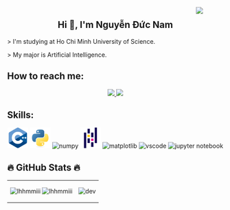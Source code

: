 <!-- <img align="left" width="400" src="https://github.githubassets.com/images/modules/profile/profile-first-repo.svg" /> -->
<img align="right" width="64" src="[https://github.com/TienNHM.png](https://avatars.githubusercontent.com/u/104079738?v=4)" />
<!-- <img align="right" width="64" src="https://img.icons8.com/color/48/vietnam-circular.png" /> -->

<h2 align="center">Hi 👋, I'm Nguyễn Đức Nam</h2>
<p align="center">
</p>
> I'm studying at Ho Chi Minh University of Science.
<br />
</p>
> My major is Artificial Intelligence.
<br/>

## How to reach me:
<p align="center">
  <a href="[https://github.com/TienNHM](https://github.com/nguyenducnam03)" alt="Github">
    <img src="https://img.icons8.com/fluent/48/000000/github.png"/>
  </a> 
  <a href="mailto:nguyenducnamk3@gmail" alt="Email">
    <img src="https://img.icons8.com/fluent/48/000000/mailing.png"/>
  </a>
</p>

## Skills:
<p align="center">
  <img src="https://raw.githubusercontent.com/devicons/devicon/master/icons/cplusplus/cplusplus-original.svg" alt="c++" width="48" height="48"/> 
  <img src="https://raw.githubusercontent.com/devicons/devicon/master/icons/python/python-original.svg" alt = "python" width="48" height="48"/>
  <img src="https://cdn.worldvectorlogo.com/logos/numpy-1.svg" alt="numpy" width="48" height="48"/> 
  <img src="https://raw.githubusercontent.com/devicons/devicon/2ae2a900d2f041da66e950e4d48052658d850630/icons/pandas/pandas-original.svg" alt = "pandas" width="48" height="48"/>
  <img src="https://upload.wikimedia.org/wikipedia/commons/8/84/Matplotlib_icon.svg" alt="matplotlib" width="48" height="48"/> 
  <img src="https://cdn.worldvectorlogo.com/logos/visual-studio-code-1.svg" alt = "vscode" width="48" height="48"/>
  <img src="https://upload.wikimedia.org/wikipedia/commons/thumb/3/38/Jupyter_logo.svg/1200px-Jupyter_logo.svg.png" alt = "jupyter notebook" width="48" height="48"/>
</p>

## 🔥 GitHub Stats 🔥
<table style="width:100%;">
  <tr>
    <td>
      <img src="https://github-readme-stats.vercel.app/api/top-langs/?username=lhhmmiii&bg_color=FFFFFF00&text_color=179fa3&layout=compact&hide=CSS&langs_count=10&custom_title=Top%20ngôn%20ngữ%20được%20dùng" alt="lhhmmiii" width="100%"/>
      <img src="https://github-readme-stats.vercel.app/api?username=lhhmmiii&bg_color=FFFFFF00&text_color=179fa3&show_icons=true&count_private=true&include_all_commits=true&custom_title=Hoạt%20động%20trên%20Github" alt="lhhmmiii" width="100%"/>
    </td>
    <td>
      <p align="center"> 
        <img src="https://cdn.dribbble.com/users/1059583/screenshots/4171367/coding-freak.gif" alt="dev" width="100%"/>
      </p>
    </td>
  </tr>
</table>
